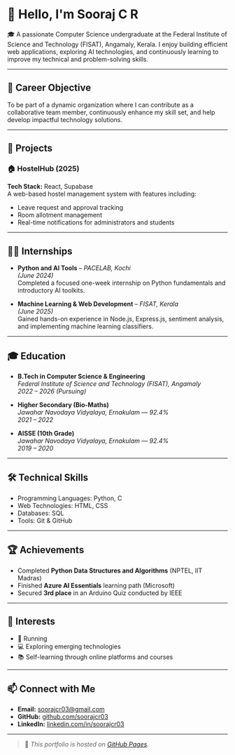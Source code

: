 # 👋 Hello, I'm Sooraj C R

🎓 A passionate Computer Science undergraduate at the Federal Institute of Science and Technology (FISAT), Angamaly, Kerala. I enjoy building efficient web applications, exploring AI technologies, and continuously learning to improve my technical and problem-solving skills.

---

## 🎯 Career Objective

To be part of a dynamic organization where I can contribute as a collaborative team member, continuously enhance my skill set, and help develop impactful technology solutions.

---

## 💼 Projects

### 🏠 HostelHub (2025)
**Tech Stack:** React, Supabase  
A web-based hostel management system with features including:
- Leave request and approval tracking
- Room allotment management
- Real-time notifications for administrators and students

---

## 🧑‍🔬 Internships

- **Python and AI Tools** – *PACELAB, Kochi*  
  *(June 2024)*  
  Completed a focused one-week internship on Python fundamentals and introductory AI toolkits.

- **Machine Learning & Web Development** – *FISAT, Kerala*  
  *(June 2025)*  
  Gained hands-on experience in Node.js, Express.js, sentiment analysis, and implementing machine learning classifiers.

---

## 🎓 Education

- **B.Tech in Computer Science & Engineering**  
  *Federal Institute of Science and Technology (FISAT), Angamaly*  
  *2022 – 2026 (Pursuing)*

- **Higher Secondary (Bio-Maths)**  
  *Jawahar Navodaya Vidyalaya, Ernakulam* — *92.4%*  
  *2021 – 2022*

- **AISSE (10th Grade)**  
  *Jawahar Navodaya Vidyalaya, Ernakulam* — *92.4%*  
  *2019 – 2020*

---

## 🛠️ Technical Skills

- Programming Languages: Python, C  
- Web Technologies: HTML, CSS  
- Databases: SQL  
- Tools: Git & GitHub

---

## 🏆 Achievements

- Completed **Python Data Structures and Algorithms** (NPTEL, IIT Madras)
- Finished **Azure AI Essentials** learning path (Microsoft)
- Secured **3rd place** in an Arduino Quiz conducted by IEEE

---

## 🌱 Interests

- 🏃 Running
- 💻 Exploring emerging technologies
- 📚 Self-learning through online platforms and courses

---

## 📫 Connect with Me

- **Email:** [soorajcr03@gmail.com](mailto:soorajcr03@gmail.com)  
- **GitHub:** [github.com/soorajcr03](https://github.com/soorajcr03)  
- **LinkedIn:** [linkedin.com/in/soorajcr03](https://www.linkedin.com/in/soorajcr03)

---

> 🔗 *This portfolio is hosted on [GitHub Pages](https://pages.github.com/).*

